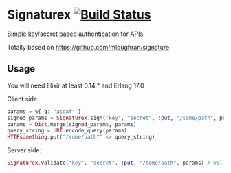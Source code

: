 # Signaturex [![Build Status](https://travis-ci.org/edgurgel/signaturex.svg?branch=master)](https://travis-ci.org/edgurgel/signaturex)

Simple key/secret based authentication for APIs.

Totally based on https://github.com/mloughran/signature

## Usage

You will need Elixir at least 0.14.* and Erlang 17.0

Client side:

```elixir
params = %{ q: "asdaf" }
signed_params = Signaturex.sign("key", "secret", :put, "/some/path", params)
params = Dict.merge(signed_params, params)
query_string = URI.encode_query(params)
HTTPsomething.put("/some/path?" <> query_string)
```

Server side:

```elixir
Signaturex.validate("key", "secret", :put, "/some/path", params) # Will return true or false
```

